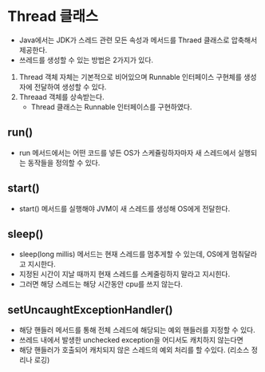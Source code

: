 # Thread 클래스
- Java에서는 JDK가 스레드 관련 모든 속성과 메서드를 Thraed 클래스로 압축해서 제공한다.
- 쓰레드를 생성할 수 있는 방법은 2가지가 있다.

1. Thread 객체 자체는 기본적으로 비어있으며 Runnable 인터페이스 구현체를 생성자에 전달하여 생성할 수 있다.
2. Threaad 객체를 상속받는다.
   - Thread 클래스는 Runnable 인터페이스를 구현하였다.

## run()
- run 메서드에서는 어떤 코드를 넣든 OS가 스케쥴링하자마자 새 스레드에서 실행되는 동작들을 정의할 수 있다.

## start()
- start() 메서드를 실행해야 JVM이 새 스레드를 생성해 OS에게 전달한다.

## sleep()
- sleep(long millis) 메서드는 현재 스레드를 멈추게할 수 있는데, OS에게 멈춰달라고 지시한다.
- 지정된 시간이 지날 때까지 현재 스레드를 스케줄링하지 말라고 지시힌다.
- 그러면 해당 스레드는 해당 시간동안 cpu를 쓰지 않는다.

## setUncaughtExceptionHandler()
- 해당 핸들러 메서드를 통해 전체 스레드에 해당되는 예외 핸들러를 지정할 수 있다.
- 쓰레드 내에서 발생한 unchecked exception을 어디서도 캐치하지 않는다면
- 해당 핸들러가 호출되어 캐치되지 않은 스레드의 예외 처리를 할 수있다. (리소스 정리나 로깅)
